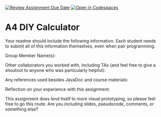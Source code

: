 [![Review Assignment Due Date](https://classroom.github.com/assets/deadline-readme-button-22041afd0340ce965d47ae6ef1cefeee28c7c493a6346c4f15d667ab976d596c.svg)](https://classroom.github.com/a/KOcNqCT3)
[![Open in Codespaces](https://classroom.github.com/assets/launch-codespace-2972f46106e565e64193e422d61a12cf1da4916b45550586e14ef0a7c637dd04.svg)](https://classroom.github.com/open-in-codespaces?assignment_repo_id=18635938)
# A4 DIY Calculator

Your readme should include the following information. Each student needs to submit all of this information themselves, even when pair programming. 

Group Member Name(s):

Other collaborators you worked with, including TAs (and feel free to give a shoutout to anyone who was particularly helpful):

Any references used besides JavaDoc and course materials:

Reflection on your experience with this assignment:

This assignment does lend itself to more visual prototyping, so please feel free to go this route. Are you including slides, pseudocode, comments, or something else?


